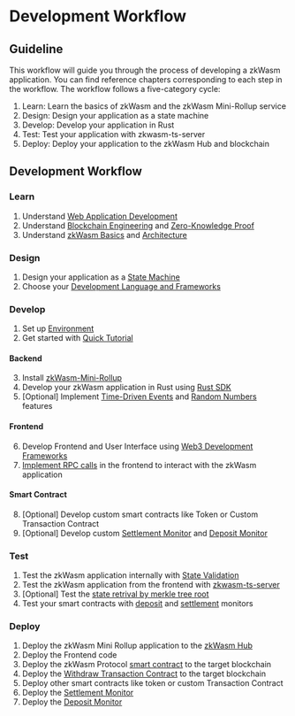 # Development Workflow

## Guideline

This workflow will guide you through the process of developing a zkWasm application. You can find reference chapters corresponding to each step in the workflow. The workflow follows a five-category cycle:

1. Learn: Learn the basics of zkWasm and the zkWasm Mini-Rollup service
2. Design: Design your application as a state machine
3. Develop: Develop your application in Rust
4. Test: Test your application with zkwasm-ts-server
5. Deploy: Deploy your application to the zkWasm Hub and blockchain

## Development Workflow

### Learn
1. Understand [Web Application Development](../Core%20Concepts#1-understanding-web-application-development) 
2. Understand [Blockchain Engineering](../Core%20Concepts#3-understanding-blockchain-engineering) and [Zero-Knowledge Proof](../Core%20Concepts#4-understanding-zero-knowledge-proofs)
3. Understand [zkWasm Basics](../zkWasm%20Overview.md#1-introduction-to-zkwasm) and [Architecture](../zkWasm%20Overview.md#6-architecture-of-a-zkwasm-rollup-application)

### Design
1. Design your application as a [State Machine](../Design%20Application%20as%20State%20Machine.md)
2. Choose your [Development Language and Frameworks](../development-guide/Web3%20Development%20Frameworks.md)

### Develop
1. Set up [Environment](Setup%20Environment.md)
2. Get started with [Quick Tutorial](Quick%20Tutorial.md)

#### Backend
3. Install [zkWasm-Mini-Rollup](Quick%20Tutorial.md#step-1-install-the-zkwasm-mini-rollup-service)
4. Develop your zkWasm application in Rust using [Rust SDK](../development-guide/zkWasm%20Rust%20SDK.md)
5. [Optional] Implement [Time-Driven Events](../development-guide/Implementing%20Time-Driven%20Events.md) and [Random Numbers](../development-guide/Generating%20Random%20Numbers.md) features

#### Frontend
6. Develop Frontend and User Interface using [Web3 Development Frameworks](../development-guide/Web3%20Development%20Frameworks.md)
7. [Implement RPC calls](./Quick%20Tutorial.md#client-side-code-frontend-code) in the frontend to interact with the zkWasm application

#### Smart Contract
8. [Optional] Develop custom smart contracts like Token or Custom Transaction Contract
9. [Optional] Develop custom [Settlement Monitor](../zkwasm-mini-rollup/Rollup%20Server.md#rollup-settlement-monitor-tssettlets) and [Deposit Monitor](../zkwasm-protocol/Deposit.md#deposit-monitor)

### Test
1. Test the zkWasm application internally with [State Validation](../Design%20Application%20as%20State%20Machine.md#2-state-testing)
2. Test the zkWasm application from the frontend with [zkwasm-ts-server](./Quick%20Tutorial.md#usage-example)
3. [Optional] Test the [state retrival by merkle tree root](./Quick%20Tutorial.md#restore-the-state)
4. Test your smart contracts with [deposit](../zkwasm-protocol/Deposit.md#deposit-monitor) and [settlement](../zkwasm-mini-rollup/Rollup%20Server.md#rollup-settlement-monitor-tssettlets) monitors

### Deploy
1. Deploy the zkWasm Mini Rollup application to the [zkWasm Hub](Quick%20Tutorial.md#step-6-interacting-with-zkwasm-hub)
2. Deploy the Frontend code
3. Deploy the zkWasm Protocol [smart contract](../zkwasm-protocol/zkWasm%20Protocol.md) to the target blockchain
4. Deploy the [Withdraw Transaction Contract](../zkwasm-protocol/Withdraw.md) to the target blockchain
5. Deploy other smart contracts like token or custom Transaction Contract
6. Deploy the [Settlement Monitor](../zkwasm-mini-rollup/Rollup%20Server.md#rollup-settlement-monitor-tssettlets)
7. Deploy the [Deposit Monitor](../zkwasm-protocol/Deposit.md#deposit-monitor)

